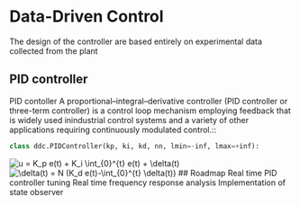 # Data-Driven Control
The design of the controller are based entirely on experimental data collected from the plant

## PID controller
PID contoller
A proportional–integral–derivative controller (PID controller or three-term controller)
is a control loop mechanism employing feedback that is widely used inindustrial control systems
and a variety of other applications requiring continuously modulated control.::

```python
class ddc.PIDController(kp, ki, kd, nn, lmin=-inf, lmax=+inf):
```
<img src="https://latex.codecogs.com/gif.latex?u&space;=&space;K_p&space;e(t)&space;&plus;&space;K_i&space;\int_{0}^{t}&space;e(t)&space;&plus;&space;\delta(t)" title="u = K_p e(t) + K_i \int_{0}^{t} e(t) + \delta(t)" />
<img src="https://latex.codecogs.com/gif.latex?\delta(t)&space;=&space;N&space;(K_d&space;e(t)-\int_{0}^{t}&space;\delta(t))" title="\delta(t) = N (K_d e(t)-\int_{0}^{t} \delta(t))" />
## Roadmap
Real time PID controller tuning  
Real time frequency response analysis  
Implementation of state observer  
